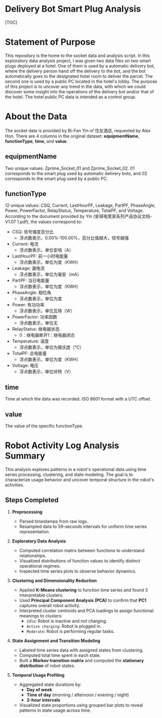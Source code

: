 # Delivery Bot Smart Plug Analysis
[TOC]
# Statement of Purpose
This repository is the home to the socket data and analysis script. 
In this exploratory data analysis project, I was given two data files on two smart plugs deployed at a hotel. One of them is used by a automatic delivery bot, where the delivery person hand off the delivery to the bot, and the bot automatically goes to the designated hotel room to deliver the parcel. The second one is used by a public PC located in the hotel's lobby. 
The purpose of this project is to uncover any trend in the data, with which we could discover some insight into the operations of the delivery bot and/or that of the hotel. The hotel public PC data is intended as a control group. 

# About the Data
The socket data is provided by Bi-Fan Yin of 住友酒店, requested by Alex Hon. 
There are 4 columns in the original dataset: **equipmentName**, **functionType**, **time**, and **value**.
## equipmentName
Two unique values: Zprime_Socket_01 and Zprime_Socket_02. 01 corresponds to the smart plug used by automatic delivery bots, and 02 corresponds to the smart plug used by a public PC. 

## functionType
12 unique values: CSQ, Current, LastHourPF, Leakage, PartPF, PhaseAngle, Power, PowerFactor, RelayStatus, Temperature, TotalPF, and Voltage. 
According to the document provided by Yin (安驿电管家系列产品协议文档-V1.07 1.pdf), the values correspond to:
* CSQ: 信号强度百分比
  * 浮点数表示，0.00%-100.00%，百分比值越大，信号越强
* Current: 电流
  * 浮点数表示，单位安培（A）
* LastHourPF: 前一小时电能量
  * 浮点数表示，单位为度（KWH）
* Leakage: 漏电流
  * 浮点数表示，单位为毫安（mA）
* PartPF: 当日电能量
  * 浮点数表示，单位为度（KWH）
* PhaseAngle: 相位角
  * 浮点数表示，单位为度
* Power: 有功功率
  * 浮点数表示，单位瓦特（W）
* PowerFactor: 功率因数
  * 浮点数表示，单位无
* RelayStatus: 继电器状态
  * 0：继电器断开1：继电器闭合
* Temperature: 温度
  * 浮点数表示，单位为摄氏度（℃）
* TotalPF: 总电能量
  * 浮点数表示，单位为度（KWH）
* Voltage: 电压
  * 浮点数表示，单位伏特（V）

## time
Time at which the data was recorded. ISO 8601 format with a UTC offset. 

## value
The value of the specific functionType.

# Robot Activity Log Analysis Summary

This analysis explores patterns in a robot's operational data using time series processing, clustering, and state modeling. The goal is to characterize usage behavior and uncover temporal structure in the robot's activities.

## Steps Completed

1. **Preprocessing**
   - Parsed timestamps from raw logs.
   - Resampled data to 59-seconds intervals for uniform time series representation.

2. **Exploratory Data Analysis**
   - Computed correlation matrix between functions to understand relationships.
   - Visualized distributions of function values to identify distinct operational regimes.
   - Inspected time series plots to observe behavior dynamics.

3. **Clustering and Dimensionality Reduction**
   - Applied **K-Means clustering** to function time series and found 3 interpretable clusters.
   - Used **Principal Component Analysis (PCA)** to confirm that **PC1** captures overall robot activity.
   - Interpreted cluster centroids and PCA loadings to assign functional meanings to clusters:
     - `Idle`: Robot is inactive and not charging.
     - `Active charging`: Robot is plugged in.
     - `Moderate`: Robot is performing regular tasks.

4. **State Assignment and Transition Modeling**
   - Labeled time series data with assigned states from clustering.
   - Computed total time spent in each state.
   - Built a **Markov transition matrix** and computed the **stationary distribution** of robot states.

5. **Temporal Usage Profiling**
   - Aggregated state durations by:
     - **Day of week**
     - **Time of day** (morning / afternoon / evening / night)
     - **2-hour intervals**
   - Visualized state proportions using grouped bar plots to reveal patterns in state usage across time.